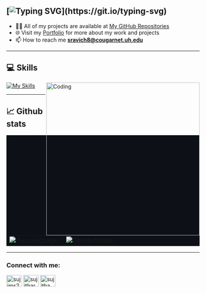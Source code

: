 [![Typing SVG](https://readme-typing-svg.herokuapp.com?size=18&color=8A2BE2&lines=Hello,+my+name+is+Sujitha+Ravichandran.;I'm+a+data+science+graduate+student+at+University+of+Houston.)](https://git.io/typing-svg)
---
- 👩‍💻 All of my projects are available at [My GitHub Repositories](https://github.com/sujims22?tab=repositories)
- 🌐 Visit my [Portfolio](https://sujims22.github.io/sujitharavichandran/) for more about my work and projects
- 📫 How to reach me **sravich8@cougarnet.uh.edu**

---
💻 Skills
---
<img align="right" alt="Coding" width="400" src="https://user-images.githubusercontent.com/59734313/157189039-c09b3e38-9f42-42c0-ab54-14f1574190a7.gif">


[![My Skills](https://skillicons.dev/icons?i=python,r,mysql,tensorflow,pytorch,git,kubernetes,docker,c,linux,aws,azure,&perline=3)](https://skillicons.dev)



---
:chart_with_upwards_trend: Github stats 
---

<div align="center" style="background-color:#0D1117;">
  <table>
    <tr>
      <td>
        <img src="https://github-readme-stats.vercel.app/api/top-langs/?username=sujims22&layout=compact&bg_color=0D1117&title_color=8A2BE2&text_color=c9d1d9" alt="Top Languages" />
      </td>
      <td>
        <img src="https://github-readme-streak-stats.herokuapp.com/?user=sujims22&background=0D1117&stroke=c9d1d9&ring=8A2BE2&fire=8A2BE2&currStreakNum=c9d1d9&sideNums=c9d1d9&currStreakLabel=8A2BE2&sideLabels=8A2BE2" alt="GitHub Streak" />
      </td>
    </tr>
  </table>
</div>

---
<h3 align="left">Connect with me:</h3>
<p align="left">
<a href="https://twitter.com/sujitharav78067" target="blank"><img align="center" src="https://raw.githubusercontent.com/rahuldkjain/github-profile-readme-generator/master/src/images/icons/Social/twitter.svg" alt="sujims22" height="30" width="40" /></a>
<a href="https://www.linkedin.com/in/sujitharavichandran" target="blank"><img align="center" src="https://raw.githubusercontent.com/rahuldkjain/github-profile-readme-generator/master/src/images/icons/Social/linked-in-alt.svg" alt="sujitharavichandran" height="30" width="40" /></a>
<a href="https://www.instagram.com/sujitha._.ravichandran/" target="blank"><img align="center" src="https://raw.githubusercontent.com/rahuldkjain/github-profile-readme-generator/master/src/images/icons/Social/instagram.svg" alt="sujitha" height="30" width="40" /></a>
</p>







